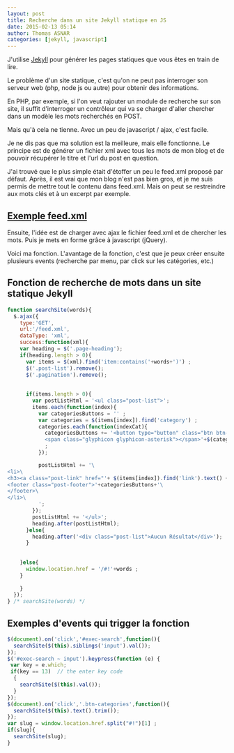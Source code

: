 ```yaml
---
layout: post
title: Recherche dans un site Jekyll statique en JS
date: 2015-02-13 05:14
author: Thomas ASNAR
categories: [jekyll, javascript]
---
```

J'utilise [Jekyll](jekyllrb.com) pour générer les pages statiques que vous êtes en train de lire.

Le problème d'un site statique, c'est qu'on ne peut pas interroger son serveur web (php, node js ou autre) pour obtenir des informations.

En PHP, par exemple, si l'on veut rajouter un module de recherche sur son site, il suffit d’interroger un contrôleur qui va se charger d'aller chercher dans un modèle les mots recherchés en POST.

Mais qu'à cela ne tienne. Avec un peu de javascript / ajax, c'est facile.

Je ne dis pas que ma solution est la meilleure, mais elle fonctionne. Le principe est de générer un fichier xml avec tous les mots de mon blog et de pouvoir récupérer le titre et l'url du post en question.

J'ai trouvé que le plus simple était d'étoffer un peu le feed.xml proposé par défaut. Après, il est vrai que mon blog n'est pas bien gros, et je me suis permis de mettre tout le contenu dans feed.xml. Mais on peut se restreindre aux mots clés et à un excerpt par exemple.

## [Exemple feed.xml](https://github.com/thomas-asnar/thomas-asnar.github.io/blob/master/feed.xml)

Ensuite, l'idée est de charger avec ajax le fichier feed.xml et de chercher les mots. Puis je mets en forme grâce à javascript (jQuery).

Voici ma fonction. L'avantage de la fonction, c'est que je peux créer ensuite plusieurs events (recherche par menu, par click sur les catégories, etc.)

## Fonction de recherche de mots dans un site statique Jekyll

```javascript
function searchSite(words){
  $.ajax({
    type:'GET',
    url:'/feed.xml',
    dataType: 'xml',
    success:function(xml){
    var heading = $('.page-heading');
    if(heading.length > 0){
      var items = $(xml).find('item:contains('+words+')') ;
      $('.post-list').remove();
      $('.pagination').remove();
      
      
      if(items.length > 0){
        var postListHtml = '<ul class="post-list">';
        items.each(function(index){
          var categoriesButtons = '' ;
          var categories = $(items[index]).find('category') ;
          categories.each(function(indexCat){
            categoriesButtons += '<button type="button" class="btn btn-default btn-xs btn-categories hidden-xs">\
            <span class="glyphicon glyphicon-asterisk"></span>'+$(categories[indexCat]).text()+'</button> ' ;
            ; 
          });

          postListHtml += '\
<li>\
<h3><a class="post-link" href="'+ $(items[index]).find('link').text() +'">'+ $(items[index]).find('title').text() +'</a></h3>\
<footer class="post-footer">'+categoriesButtons+'\
</footer>\
</li>\
          ';
        });
        postListHtml += '</ul>';
        heading.after(postListHtml);
      }else{
        heading.after('<div class="post-list">Aucun Résultat</div>');
      }
    
    
    }else{
      window.location.href = '/#!'+words ;
    }
    
    }
  });
} /* searchSite(words) */
```

## Exemples d'events qui trigger la fonction

```javascript
$(document).on('click','#exec-search',function(){
  searchSite($(this).siblings('input').val());
});
$('#exec-search ~ input').keypress(function (e) {
 var key = e.which;
 if(key == 13)  // the enter key code
  {
    searchSite($(this).val());
  }
});
$(document).on('click','.btn-categories',function(){
  searchSite($(this).text().trim());
});
var slug = window.location.href.split("#!")[1] ;
if(slug){
  searchSite(slug);
}
```

